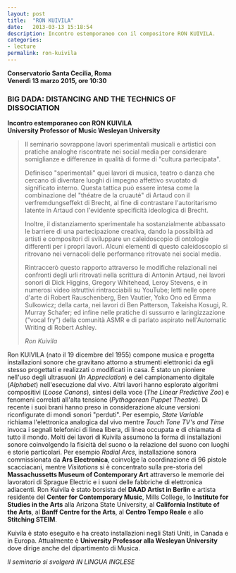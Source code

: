 ```yaml
---
layout: post
title:  "RON KUIVILA"
date:   2013-03-13 15:18:54
description: Incontro estemporaneo con il compositore RON KUIVILA.
categories:
- lecture
permalink: ron-kuivila
---
```


**Conservatorio Santa Cecilia, Roma**   
**Venerdì 13 marzo 2015, ore 10:30**

### BIG DADA: DISTANCING AND THE TECHNICS OF DISSOCIATION

**Incontro estemporaneo con RON KUIVILA   
University Professor of Music Wesleyan University**



> Il seminario sovrappone lavori sperimentali  musicali  e  artistici  con
pratiche  analoghe  riscontrate  nei  social   media   per   considerare
somiglianze e differenze in qualità di forme di "cultura partecipata".
> 
> Definisco "sperimentali" quei lavori  di  musica,  teatro  o  danza  che
cercano di diventare luoghi di impegno affettivo svuotato di significato
interno. Questa tattica può essere  intesa  come  la  combinazione  del
"théatre de la cruauté" di Artaud con il verfremdungseffekt di Brecht,
al fine di contrastare l'autoritarismo latente in Artaud con  l'evidente
specificità ideologica di Brecht.
> 
> Inoltre, il distanziamento sperimentale ha sostanzialmente abbassato le
barriere di una partecipazione creativa, dando la possibilità ad artisti e
compositori di sviluppare un caleidoscopio di ontologie differenti per i
propri lavori. Alcuni elementi di questo caleidoscopio si ritrovano nei
vernacoli delle performance ritrovate nei social media.
>
> Rintraccerò questo rapporto attraverso  le  modifiche  relazionali  nei
confronti degli urli ritrovati nella scrittura di  Antonin  Artaud,  nei
lavori sonori di Dick Higgins, Gregory Whitehead, Leroy  Stevens,  e  in
numerosi video istruttivi rintracciabili su  YouTube;  letti  nelle
opere d'arte di Robert Rauschenberg,  Ben  Vautier,  Yoko  Ono  ed  Emma
Sulkowicz; della carta, nei lavori di  Ben  Patterson,  Takeisha  Kosugi,
R. Murray Schafer; ed infine nelle pratiche di sussurro e laringizzazione
("vocal fry") della comunità ASMR e di parlato aspirato  nell'Automatic
Writing di Robert Ashley.
>
> *Ron Kuivila*


Ron KUIVILA (nato il 19 dicembre del 1955)  compone  musica  e  progetta
installazioni sonore che gravitano attorno a  strumenti  elettronici  da
egli stesso progettati e realizzati o modificati in casa.  È  stato  un
pioniere nell'uso degli ultrasuoni (*In Appreciation*) e del campionamento
digitale  (*Alphabet*)  nell'esecuzione  dal  vivo.  Altri  lavori   hanno
esplorato algoritmi compositivi (*Loose Canons*), sintesi della voce  (*The
Linear  Predictive  Zoo*)  e   fenomeni   correlati   all'alta   tensione
(*Pythagorean Puppet Theatre*). Di recente i suoi  brani  hanno  preso  in
considerazione alcune versioni riconfigurate di mondi sonori  "perduti".
Per esempio, *State Variable* richiama l'elettronica  analogica  dal  vivo
mentre *Touch Tone TV's and Time* invoca i  segnali  telefonici  di  linea
libera, di linea occupata e di chiamata di tutto  il  mondo.  Molti  dei
lavori di Kuivila assumono la forma di installazioni sonore coinvolgendo
la fisicità del suono o la relazione del  suono  con  luoghi  e  storie
particolari. Per esempio *Radial Arcs*, installazione sonora commissionata
da  **Ars  Electronica**,  coinvolge  la   coordinazione   di   96   pistole
scacciacani, mentre *Visitations* si è concentrato sulla  pre-storia  del
**Massachussetts Museum of Contemporary  Art**  attraverso  le  memorie  dei
lavoratori di Sprague Electric e i suoni delle  fabbriche  di
elettronica adiacenti. Ron Kuivila è stato borsista del **DAAD Artist in  Berlin**  e
artista residente del **Center for Contemporary Music**, Mills  College,  lo
**Institute for Studies in the  Arts**  alla  Arizona  State  University,  al
**California Institute of the Arts**, al  **Banff  Centre  for  the  Arts**,  al
**Centro Tempo Reale** e allo **Stitching STEIM**.

Kuivila è stato eseguito e ha creato installazioni negli  Stati  Uniti,
in Canada e in Europa. Attualmente è **University Professor alla Wesleyan
University** dove dirige anche del dipartimento di Musica.

*Il seminario si svolgerà IN LINGUA INGLESE*

